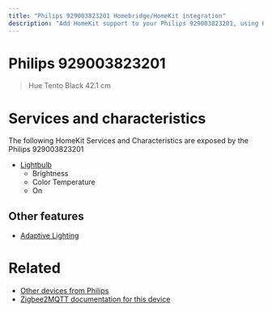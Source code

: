 ```yaml
---
title: "Philips 929003823201 Homebridge/HomeKit integration"
description: "Add HomeKit support to your Philips 929003823201, using Homebridge, Zigbee2MQTT and homebridge-z2m."
---
```

<!---
This file has been GENERATED using src/docgen/docgen.ts
DO NOT EDIT THIS FILE MANUALLY!
-->
# Philips 929003823201
> Hue Tento Black 42.1 cm


# Services and characteristics
The following HomeKit Services and Characteristics are exposed by
the Philips 929003823201

* [Lightbulb](../../light.md)
  * Brightness
  * Color Temperature
  * On

## Other features
* [Adaptive Lighting](../../light.md)

# Related
* [Other devices from Philips](../index.md#philips)
* [Zigbee2MQTT documentation for this device](https://www.zigbee2mqtt.io/devices/929003823201.html)